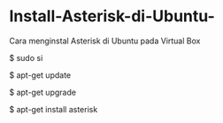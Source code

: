 # Install-Asterisk-di-Ubuntu-
Cara menginstal Asterisk di Ubuntu pada Virtual Box

<p>$ sudo si</p>
<p>$ apt-get update</p>
<p>$ apt-get upgrade</p>
<p>$ apt-get install asterisk</p>
